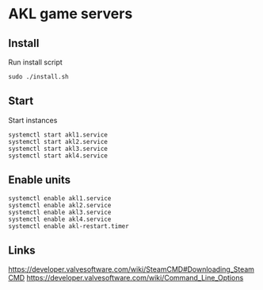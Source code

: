 # AKL game servers

## Install
Run install script

    sudo ./install.sh

## Start
Start instances

    systemctl start akl1.service
    systemctl start akl2.service
    systemctl start akl3.service
    systemctl start akl4.service

## Enable units
    systemctl enable akl1.service
    systemctl enable akl2.service
    systemctl enable akl3.service
    systemctl enable akl4.service
    systemctl enable akl-restart.timer

## Links
https://developer.valvesoftware.com/wiki/SteamCMD#Downloading_SteamCMD
https://developer.valvesoftware.com/wiki/Command_Line_Options
